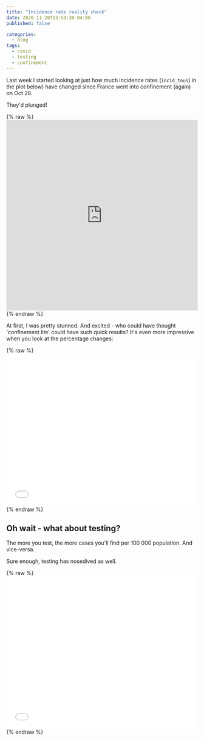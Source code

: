 ```yaml
---
title: "Incidence rate reality check"
date: 2020-11-20T13:53:30-04:00
published: false

categories:
  - blog
tags:
  - covid
  - testing
  - confinement
---
```


Last week I started looking at just how much incidence rates (`incid_tous`) in the plot below) have changed since France went into confinement (again) on Oct 28. 

They'd plunged!

{% raw %}<iframe id="igraph" scrolling="no" style="border:none;" seamless="seamless" src="https://limegimlet.github.io/covid_dataviz/kpi_incid_tous_by_reg.html" height="500" width="100%"></iframe>{% endraw %}

At first, I was pretty stunned. And excited - who could have thought 'confinement lite' could have such quick results? It's even more impressive when you look at the percentage changes:

{% raw %}<iframe width="100%" height="400" frameborder="0" scrolling="no" src="//plotly.com/~limegimlet/403.embed?showlink=false"></iframe> {% endraw %}

## Oh wait - what about testing? 

The more you test, the more cases you'll find per 100 000 population. And vice-versa.

Sure enough, testing has nosedived as well.

{% raw %}<iframe width="100%" height="400" frameborder="0" scrolling="no" src="//plotly.com/~limegimlet/380.embed?showlink=false"></iframe> {% endraw %}
